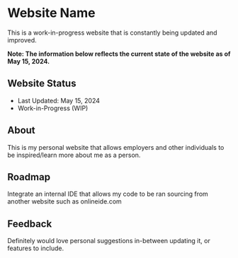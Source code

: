 # Website Name

This is a work-in-progress website that is constantly being updated and improved.

**Note: The information below reflects the current state of the website as of May 15, 2024.**

## Website Status

- Last Updated: May 15, 2024
- Work-in-Progress (WIP)

## About

This is my personal website that allows employers and other individuals to be inspired/learn more about me as a person.

## Roadmap

Integrate an internal IDE that allows my code to be ran sourcing from another website such as onlineide.com

## Feedback

Definitely would love personal suggestions in-between updating it, or features to include.
